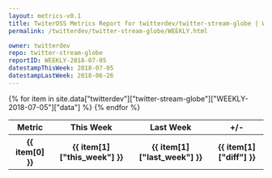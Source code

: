 ```yaml
---
layout: metrics-v0.1
title: TwiterOSS Metrics Report for twitterdev/twitter-stream-globe | WEEKLY-2018-07-05 | 2018-07-05
permalink: /twitterdev/twitter-stream-globe/WEEKLY.html

owner: twitterdev
repo: twitter-stream-globe
reportID: WEEKLY-2018-07-05
datestampThisWeek: 2018-07-05
datestampLastWeek: 2018-06-26
---
```


<table style="width: 100%">
    <tr>
        <th>Metric</th>
        <th>This Week</th>
        <th>Last Week</th>
        <th>+/-</th>
    </tr>
    {% for item in site.data["twitterdev"]["twitter-stream-globe"]["WEEKLY-2018-07-05"]["data"] %}
    <tr>
        <th>{{ item[0] }}</th>
        <th>{{ item[1]["this_week"] }}</th>
        <th>{{ item[1]["last_week"] }}</th>
        <th>{{ item[1]["diff"] }}</th>
    </tr>
    {% endfor %}
</table>

